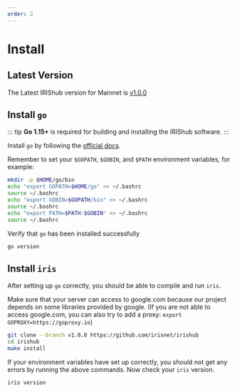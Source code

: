 ```yaml
---
order: 2
---
```


# Install

## Latest Version

The Latest IRIShub version for Mainnet is [v1.0.0](https://github.com/irisnet/irishub/releases/v1.0.0)

## Install `go`

::: tip
**Go 1.15+** is required for building and installing the IRIShub software.
:::

Install `go` by following the [official docs](https://golang.org/doc/install).

Remember to set your `$GOPATH`, `$GOBIN`, and `$PATH` environment variables, for example:

```bash
mkdir -p $HOME/go/bin
echo "export GOPATH=$HOME/go" >> ~/.bashrc
source ~/.bashrc
echo "export GOBIN=$GOPATH/bin" >> ~/.bashrc
source ~/.bashrc
echo "export PATH=$PATH:$GOBIN" >> ~/.bashrc
source ~/.bashrc
```

Verify that `go` has been installed successfully

```bash
go version
```

## Install `iris`

After setting up `go` correctly, you should be able to compile and run `iris`.

Make sure that your server can access to google.com because our project depends on some libraries provided by google. (If you are not able to access google.com, you can also try to add a proxy: `export GOPROXY=https://goproxy.io`)

```bash
git clone --branch v1.0.0 https://github.com/irisnet/irishub
cd irishub
make install
```

If your environment variables have set up correctly, you should not get any errors by running the above commands.
Now check your `iris` version.

```bash
iris version
```
